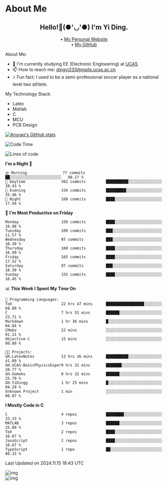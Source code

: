# About Me

<h2 style="text-align:center;"> Hello!👋(●'◡'●) I'm Yi Ding.</h2>

<div style="text-align:center;">
  • <a href="https://yidingg.github.io/YiDingg">My Personal Website</a><br>
  • <a href="https://github.com/YiDingg">My GitHub</a>
</div>

About Me:
- 🔭 I'm currently studying EE (Electronic Engineering) at [UCAS](https://www.ucas.ac.cn/)
- 📫 How to reach me: dingyi233@mails.ucas.ac.cn
- ⚡ Fun fact: I used to be a semi-professional soccer player as a national level two athlete.

My Technology Stack:
- Latex
- Matlab
- C
- MCU
- PCB Design

[![Anurag's GitHub stats](https://github-readme-stats.vercel.app/api?username=YiDingg)](https://github.com/anuraghazra/github-readme-stats)

<!--START_SECTION:waka-->
![Code Time](http://img.shields.io/badge/Code%20Time-730%20hrs%2054%20mins-blue)

![Lines of code](https://img.shields.io/badge/From%20Hello%20World%20I%27ve%20Written-617.3%20thousand%20lines%20of%20code-blue)

**I'm a Night 🦉** 

```text
🌞 Morning                77 commits          ██░░░░░░░░░░░░░░░░░░░░░░░   08.17 % 
🌆 Daytime                362 commits         ██████████░░░░░░░░░░░░░░░   38.43 % 
🌃 Evening                334 commits         █████████░░░░░░░░░░░░░░░░   35.46 % 
🌙 Night                  169 commits         ████░░░░░░░░░░░░░░░░░░░░░   17.94 % 
```
📅 **I'm Most Productive on Friday** 

```text
Monday                   159 commits         ████░░░░░░░░░░░░░░░░░░░░░   16.88 % 
Tuesday                  109 commits         ███░░░░░░░░░░░░░░░░░░░░░░   11.57 % 
Wednesday                97 commits          ███░░░░░░░░░░░░░░░░░░░░░░   10.30 % 
Thursday                 160 commits         ████░░░░░░░░░░░░░░░░░░░░░   16.99 % 
Friday                   165 commits         ████░░░░░░░░░░░░░░░░░░░░░   17.52 % 
Saturday                 97 commits          ███░░░░░░░░░░░░░░░░░░░░░░   10.30 % 
Sunday                   155 commits         ████░░░░░░░░░░░░░░░░░░░░░   16.45 % 
```


📊 **This Week I Spent My Time On** 

```text
💬 Programming Languages: 
TeX                      22 hrs 47 mins      █████████████████░░░░░░░░   68.80 % 
C                        7 hrs 51 mins       ██████░░░░░░░░░░░░░░░░░░░   23.71 % 
Markdown                 1 hr 36 mins        █░░░░░░░░░░░░░░░░░░░░░░░░   04.84 % 
CMake                    22 mins             ░░░░░░░░░░░░░░░░░░░░░░░░░   01.11 % 
Objective-C              15 mins             ░░░░░░░░░░░░░░░░░░░░░░░░░   00.80 % 

🐱‍💻 Projects: 
GH.LatexNotes            13 hrs 36 mins      ██████████░░░░░░░░░░░░░░░   41.09 % 
GH.UCAS-BasicPhysicsExper9 hrs 31 mins       ███████░░░░░░░░░░░░░░░░░░   28.77 % 
GH.Gomoku                8 hrs 32 mins       ██████░░░░░░░░░░░░░░░░░░░   25.79 % 
GH.YiDingg               1 hr 25 mins        █░░░░░░░░░░░░░░░░░░░░░░░░   04.29 % 
Unknown Project          1 min               ░░░░░░░░░░░░░░░░░░░░░░░░░   00.07 % 
```

**I Mostly Code in C** 

```text
C                        4 repos             ████████░░░░░░░░░░░░░░░░░   33.33 % 
MATLAB                   3 repos             ██████░░░░░░░░░░░░░░░░░░░   25.00 % 
TeX                      2 repos             ████░░░░░░░░░░░░░░░░░░░░░   16.67 % 
JavaScript               2 repos             ████░░░░░░░░░░░░░░░░░░░░░   16.67 % 
TypeScript               1 repo              ██░░░░░░░░░░░░░░░░░░░░░░░   08.33 % 
```




 Last Updated on 2024.11.15 18:43 UTC
<!--END_SECTION:waka-->

<!-- Coding activity over the last year -->
<div class='center'><img src='https://wakatime.com/share/@YiDingg/260601e0-8e46-41ab-9832-d4d0ae5fd0bd.svg' alt='img'/></div>

<!-- Languages over the last year -->
<div class='center'><img src='https://wakatime.com/share/@YiDingg/99546fa3-4cc3-4808-ab6e-13f38e27aba1.svg' alt='img'/></div>
